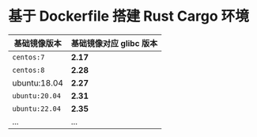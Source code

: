 # 基于 Dockerfile 搭建 Rust Cargo 环境

| 基础镜像版本   | 基础镜像对应 glibc 版本 |
| -------------- | ----------------------- |
| `centos:7`     | **2.17**                |
| `centos:8`     | **2.28**                |
| ubuntu:18.04   | **2.27**                |
| `ubuntu:20.04` | **2.31**                |
| `ubuntu:22.04` | **2.35**                |
| ...            | ...                     |

